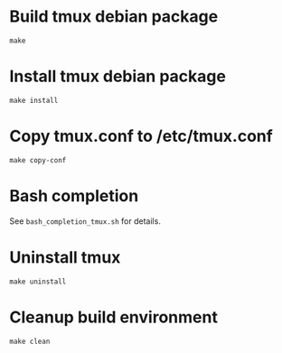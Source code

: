 # Build tmux debian package
    make
    
# Install tmux debian package
    make install
    
# Copy tmux.conf to /etc/tmux.conf
    make copy-conf

# Bash completion
See `bash_completion_tmux.sh` for details.
    
# Uninstall tmux
    make uninstall
    
# Cleanup build environment
    make clean
